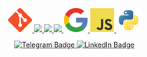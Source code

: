 <div>
  <p align='center'>
       <a href ="https://github.com/"VladimirovES/GIT"">
    <img src="https://github.com/devicons/devicon/blob/master/icons/git/git-original.svg" width="50px"/>
    <a href ="https://github.com/"VladimirovES/Postman"">
  <img src="https://user-images.githubusercontent.com/99370940/160435038-7f0a69f0-f4aa-49f9-a8eb-86198977e167.png" width="50px"/>
      <a href ="https://github.com/"VladimirovES/documentation"">
  <img src="http://testbase.ru/wp-content/uploads/2014/12/1419215452_Checklist-64.png" width="50px"/>
     <a href ="https://github.com/"VladimirovES/SQL"">
  <img src="https://user-images.githubusercontent.com/89486551/143319757-0bbd31ce-7860-447a-9571-504653849d0b.png" width="50px"/>
       <a href ="https://www.youtube.com/watch?v=QnBcoZRwmsI">
  <img src ="https://github.com/devicons/devicon/blob/master/icons/google/google-original.svg" width='50px'>
         <a href ="https://github.com/"VladimirovES/JS-practice"">
         <img src ="https://raw.githubusercontent.com/devicons/devicon/1119b9f84c0290e0f0b38982099a2bd027a48bf1/icons/javascript/javascript-original.svg" width='50px'>
          <a href ="https://github.com/"VladimirovES/python"">
         <img src ="https://github.com/devicons/devicon/blob/master/icons/python/python-original.svg" width='50px'>
         </a>
     </p>
  </div> 
       
</div>
                <div id="badges">
                  <p align='center'>
  <a href="https://t.me/kot_komarov">
    <img src="https://img.shields.io/badge/Telegram-blue?logo=telegram" alt="Telegram Badge"/>
  </a>
  <a href="https://www.linkedin.com/in/anton-komarov-a12050225/">
    <img src="https://img.shields.io/badge/LinkedIn-blue?logo=linkedin&logoColor=white" alt="LinkedIn Badge"/>
   </a>
        <p/>
</div>
